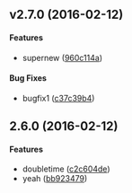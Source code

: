 <a name="v2.7.0"></a>
## v2.7.0 (2016-02-12)


#### Features

*   supernew ([960c114a](960c114a))

#### Bug Fixes

*   bugfix1 ([c37c39b4](c37c39b4))



<a name="2.6.0"></a>
## 2.6.0 (2016-02-12)


#### Features

*   doubletime ([c2c604de](c2c604de))
*   yeah ([bb923479](bb923479))



